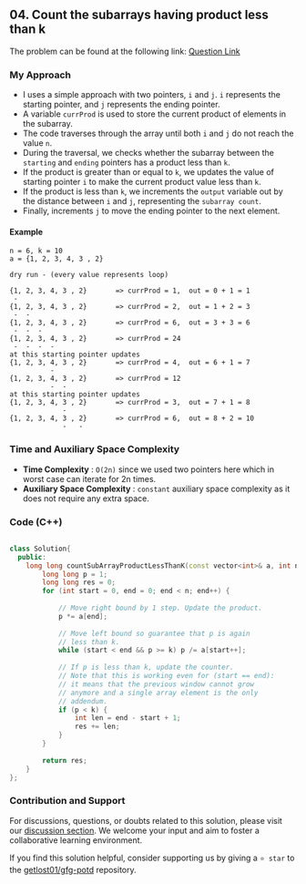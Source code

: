 ## 04. Count the subarrays having product less than k

The problem can be found at the following link: [Question Link](https://practice.geeksforgeeks.org/problems/count-the-subarrays-having-product-less-than-k1708/1)


### My Approach

- I uses a simple approach with two pointers, `i` and `j`. `i` represents the starting pointer, and `j` represents the ending pointer.
- A variable `currProd` is used to store the current product of elements in the subarray.
- The code traverses through the array until both `i` and `j` do not reach the value `n`.
- During the traversal, we checks whether the subarray between the `starting` and `ending` pointers has a product less than `k`.
- If the product is greater than or equal to `k`, we updates the value of starting pointer `i` to make the current product value less than `k`.
- If the product is less than `k`, we increments the `output` variable out by the distance between `i` and `j`, representing the `subarray count`.
- Finally, increments `j` to move the ending pointer to the next element.

#### Example
```
n = 6, k = 10
a = {1, 2, 3, 4, 3 , 2}

dry run - (every value represents loop)

{1, 2, 3, 4, 3 , 2}       => currProd = 1,  out = 0 + 1 = 1
 -
{1, 2, 3, 4, 3 , 2}       => currProd = 2,  out = 1 + 2 = 3
 -  -
{1, 2, 3, 4, 3 , 2}       => currProd = 6,  out = 3 + 3 = 6
 -  -  -
{1, 2, 3, 4, 3 , 2}       => currProd = 24
 -  -  -  -     
at this starting pointer updates
{1, 2, 3, 4, 3 , 2}       => currProd = 4,  out = 6 + 1 = 7
          -     
{1, 2, 3, 4, 3 , 2}       => currProd = 12
          -  -     
at this starting pointer updates
{1, 2, 3, 4, 3 , 2}       => currProd = 3,  out = 7 + 1 = 8
             -
{1, 2, 3, 4, 3 , 2}       => currProd = 6,  out = 8 + 2 = 10
             -   -
```

### Time and Auxiliary Space Complexity

- **Time Complexity** : `O(2n)` since we used two pointers here which in worst case can iterate for 2n times.
- **Auxiliary Space Complexity** : `constant` auxiliary space complexity as it does not require any extra space.

### Code (C++) 
```cpp

class Solution{
  public:
    long long countSubArrayProductLessThanK(const vector<int>& a, int n, long long k) {
        long long p = 1;
        long long res = 0;
        for (int start = 0, end = 0; end < n; end++) {
    
            // Move right bound by 1 step. Update the product.
            p *= a[end];
    
            // Move left bound so guarantee that p is again
            // less than k.
            while (start < end && p >= k) p /= a[start++];
    
            // If p is less than k, update the counter.
            // Note that this is working even for (start == end):
            // it means that the previous window cannot grow
            // anymore and a single array element is the only
            // addendum.
            if (p < k) {
                int len = end - start + 1;
                res += len;
            }
        }
    
        return res;
    }
};

```


### Contribution and Support

For discussions, questions, or doubts related to this solution, please visit our [discussion section](https://github.com/getlost01/gfg-potd/discussions). We welcome your input and aim to foster a collaborative learning environment.

If you find this solution helpful, consider supporting us by giving a `⭐ star` to the [getlost01/gfg-potd](https://github.com/getlost01/gfg-potd) repository.

